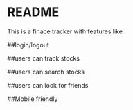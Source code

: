 # README

This is a finace tracker with features like :

##login/logout

##users can track stocks

##users can search stocks

##users can look for friends

##Mobile friendly

